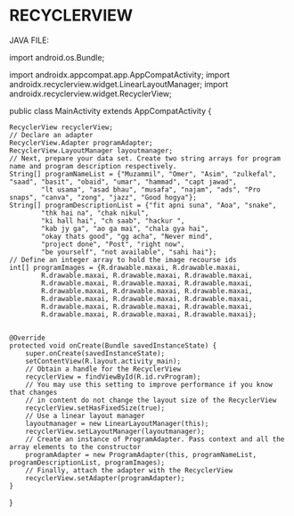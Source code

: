 # RECYCLERVIEW

JAVA FILE:


import android.os.Bundle;

import androidx.appcompat.app.AppCompatActivity;
import androidx.recyclerview.widget.LinearLayoutManager;
import androidx.recyclerview.widget.RecyclerView;

public class MainActivity extends AppCompatActivity {

    RecyclerView recyclerView;
    // Declare an adapter
    RecyclerView.Adapter programAdapter;
    RecyclerView.LayoutManager layoutmanager;
    // Next, prepare your data set. Create two string arrays for program name and program description respectively.
    String[] programNameList = {"Muzammil", "Omer", "Asim", "zulkefal", "saad", "basit", "obaid", "umar", "hammad", "capt jawad",
            "lt usama", "asad bhau", "musafa", "najam", "ads", "Pro snaps", "canva", "zong", "jazz", "Good hogya"};
    String[] programDescriptionList = {"fit apni suna", "Aoa", "snake",
            "thk hai na", "chak nikul",
            "ki hall hai", "ch saab", "hackur ",
            "kab jy ga", "ao ga mai", "chala gya hai",
            "okay thats good", "gg acha", "Never mind",
            "project done", "Post", "right now",
            "be yourself", "not available", "sahi hai"};
    // Define an integer array to hold the image recourse ids
    int[] programImages = {R.drawable.maxai, R.drawable.maxai,
            R.drawable.maxai, R.drawable.maxai, R.drawable.maxai,
            R.drawable.maxai, R.drawable.maxai, R.drawable.maxai,
            R.drawable.maxai, R.drawable.maxai, R.drawable.maxai,
            R.drawable.maxai, R.drawable.maxai, R.drawable.maxai,
            R.drawable.maxai, R.drawable.maxai, R.drawable.maxai,
            R.drawable.maxai, R.drawable.maxai, R.drawable.maxai};


    @Override
    protected void onCreate(Bundle savedInstanceState) {
        super.onCreate(savedInstanceState);
        setContentView(R.layout.activity_main);
        // Obtain a handle for the RecyclerView
        recyclerView = findViewById(R.id.rvProgram);
        // You may use this setting to improve performance if you know that changes
        // in content do not change the layout size of the RecyclerView
        recyclerView.setHasFixedSize(true);
        // Use a linear layout manager
        layoutmanager = new LinearLayoutManager(this);
        recyclerView.setLayoutManager(layoutmanager);
        // Create an instance of ProgramAdapter. Pass context and all the array elements to the constructor
        programAdapter = new ProgramAdapter(this, programNameList, programDescriptionList, programImages);
        // Finally, attach the adapter with the RecyclerView
        recyclerView.setAdapter(programAdapter);
    }
}
